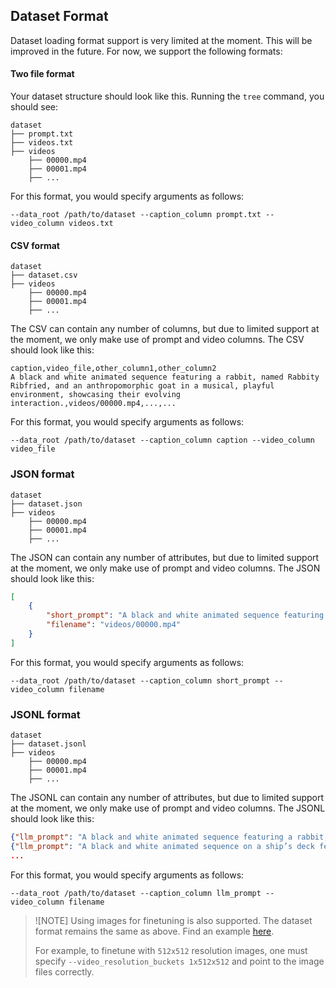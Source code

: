 ## Dataset Format

Dataset loading format support is very limited at the moment. This will be improved in the future. For now, we support the following formats:

#### Two file format

Your dataset structure should look like this. Running the `tree` command, you should see:

```
dataset
├── prompt.txt
├── videos.txt
├── videos
    ├── 00000.mp4
    ├── 00001.mp4
    ├── ...
```

For this format, you would specify arguments as follows:

```
--data_root /path/to/dataset --caption_column prompt.txt --video_column videos.txt
```

#### CSV format

```
dataset
├── dataset.csv
├── videos
    ├── 00000.mp4
    ├── 00001.mp4
    ├── ...
```

The CSV can contain any number of columns, but due to limited support at the moment, we only make use of prompt and video columns. The CSV should look like this:

```
caption,video_file,other_column1,other_column2
A black and white animated sequence featuring a rabbit, named Rabbity Ribfried, and an anthropomorphic goat in a musical, playful environment, showcasing their evolving interaction.,videos/00000.mp4,...,...
```

For this format, you would specify arguments as follows:

```
--data_root /path/to/dataset --caption_column caption --video_column video_file
```

### JSON format

```
dataset
├── dataset.json
├── videos
    ├── 00000.mp4
    ├── 00001.mp4
    ├── ...
```

The JSON can contain any number of attributes, but due to limited support at the moment, we only make use of prompt and video columns. The JSON should look like this:

```json
[
    {
        "short_prompt": "A black and white animated sequence featuring a rabbit, named Rabbity Ribfried, and an anthropomorphic goat in a musical, playful environment, showcasing their evolving interaction.",
        "filename": "videos/00000.mp4"
    }
]
```

For this format, you would specify arguments as follows:

```
--data_root /path/to/dataset --caption_column short_prompt --video_column filename
```

### JSONL format

```
dataset
├── dataset.jsonl
├── videos
    ├── 00000.mp4
    ├── 00001.mp4
    ├── ...
```

The JSONL can contain any number of attributes, but due to limited support at the moment, we only make use of prompt and video columns. The JSONL should look like this:

```json
{"llm_prompt": "A black and white animated sequence featuring a rabbit, named Rabbity Ribfried, and an anthropomorphic goat in a musical, playful environment, showcasing their evolving interaction.", "filename": "videos/00000.mp4"}
{"llm_prompt": "A black and white animated sequence on a ship’s deck features a bulldog character, named Bully Bulldoger, showcasing exaggerated facial expressions and body language.", "filename": "videos/00001.mp4"}
...
```

For this format, you would specify arguments as follows:

```
--data_root /path/to/dataset --caption_column llm_prompt --video_column filename
```

> ![NOTE]
> Using images for finetuning is also supported. The dataset format remains the same as above. Find an example [here](https://huggingface.co/datasets/a-r-r-o-w/flux-retrostyle-dataset-mini).
>
> For example, to finetune with `512x512` resolution images, one must specify `--video_resolution_buckets 1x512x512` and point to the image files correctly.
